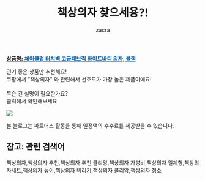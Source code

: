 ﻿---
layout: post
title:  "책상의자 찾으세용?!"
author: zacra
categories: [ 아이템 ]
tags: [책상의자,책상의자 추천,책상의자 추천 클리앙,책상의자 가성비,책상의자 일체형,책상의자세트,책상의자 높이,책상의자 버리기,책상의자 클리앙,책상의자 청소]
image: https://static.coupangcdn.com/image/product/image/vendoritem/2019/09/17/3566169744/5306baa3-26c0-4f88-94be-c3d197ceed94.jpg 
description: "쿠팡에서 책상의자 관련 키워드로 가장 고객 선호도가 높은 제품이랍니다."
rating: 4.5
---

<a href="https://link.coupang.com/re/AFFSDP?lptag=AF8407795&pageKey=69284028&itemId=231962064&vendorItemId=3566169744&traceid=V0-153-071c8572a2f8b03d"><b>상품명: <font color='#01579B'>체어클럽 터치백 고급패브릭 화이트바디 의자, 블랙</font></b></a>

인기 좋은 상품만 추천해요!<br/>
쿠팡에서 "책상의자" 와 관련해서 선호도가 가장 높은 제품이에요!<br/><br/>
무슨 긴 설명이 필요한가요?  
클릭해서 확인해보세요


<a href="https://link.coupang.com/re/AFFSDP?lptag=AF8407795&pageKey=69284028&itemId=231962064&vendorItemId=3566169744&traceid=V0-153-071c8572a2f8b03d"><img src="https://thumbnail6.coupangcdn.com/thumbnails/remote/q89/image/retail/images/75559611643855-66494ecc-b392-4ef5-825d-0cda3daf5ddb.jpg"></a> 

본 블로그는 파트너스 활동을 통해 일정액의 수수료를 제공받을 수 있습니다.

## 참고: 관련 검색어    
책상의자,책상의자 추천,책상의자 추천 클리앙,책상의자 가성비,책상의자 일체형,책상의자세트,책상의자 높이,책상의자 버리기,책상의자 클리앙,책상의자 청소